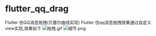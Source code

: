 # flutter_qq_drag
Flutter 仿QQ消息拖拽(贝塞尔曲线实现)
Flutter 仿qq消息拖拽效果通过自定义view实现,效果如下
![拖拽.gif](https://upload-images.jianshu.io/upload_images/4892003-411db5e09896888d.gif?imageMogr2/auto-orient/strip)
![细节.png](https://upload-images.jianshu.io/upload_images/4892003-0a9fd9682d03a05f.png?imageMogr2/auto-orient/strip%7CimageView2/2/w/1240)
